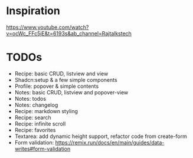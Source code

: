 # Inspiration

https://www.youtube.com/watch?v=ocWc_FFc5jE&t=6193s&ab_channel=Rajtalkstech

# TODOs

-   Recipe: basic CRUD, listview and view
-   Shadcn:setup & a few simple components
-   Profile: popover & simple contents
-   Notes: basic CRUD, listview and popover-view
-   Notes: todos
-   Notes: changelog
-   Recipe: markdown styling
-   Recipe: search
-   Recipe: infinite scroll
-   Recipe: favorites
-   Textarea: add dynamic height support, refactor code from create-form
-   Form validation: https://remix.run/docs/en/main/guides/data-writes#form-validation
